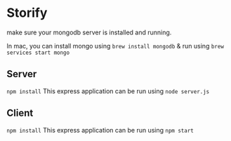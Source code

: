 # Storify


make sure your mongodb server is installed and running.

In mac, you can install mongo using `brew install mongodb` & run using `brew services start mongo`



## Server
`npm install`
This express application can be run using `node server.js`


## Client
`npm install`
This express application can be run using `npm start`
